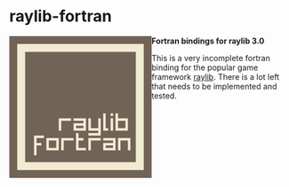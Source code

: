 # raylib-fortran


<img align="left" src="https://github.com/neopythagorean/raylib-fortran/blob/main/rayliblogo.png" width=256> **Fortran bindings for raylib 3.0**

This is a very incomplete fortran binding for the popular game framework [raylib](https://www.raylib.com). There is a lot left that needs to be implemented and tested.
